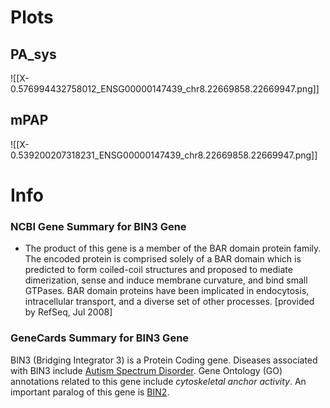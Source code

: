# Plots
## PA_sys
![[X-0.576994432758012_ENSG00000147439_chr8.22669858.22669947.png]]
## mPAP
![[X-0.539200207318231_ENSG00000147439_chr8.22669858.22669947.png]]
# Info 
### NCBI Gene Summary for BIN3 Gene

[](https://www.ncbi.nlm.nih.gov/gene/55909)

- The product of this gene is a member of the BAR domain protein family. The encoded protein is comprised solely of a BAR domain which is predicted to form coiled-coil structures and proposed to mediate dimerization, sense and induce membrane curvature, and bind small GTPases. BAR domain proteins have been implicated in endocytosis, intracellular transport, and a diverse set of other processes. [provided by RefSeq, Jul 2008]
    

### GeneCards Summary for BIN3 Gene

BIN3 (Bridging Integrator 3) is a Protein Coding gene. Diseases associated with BIN3 include [Autism Spectrum Disorder](http://www.malacards.org/card/autism_spectrum_disorder "See Autism Spectrum Disorder at MalaCards"). Gene Ontology (GO) annotations related to this gene include _cytoskeletal anchor activity_. An important paralog of this gene is [BIN2](https://www.genecards.org/cgi-bin/carddisp.pl?gene=BIN2).